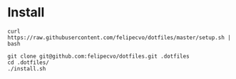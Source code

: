 Install
=======

    curl https://raw.githubusercontent.com/felipecvo/dotfiles/master/setup.sh | bash

    git clone git@github.com:felipecvo/dotfiles.git .dotfiles
    cd .dotfiles/
    ./install.sh

